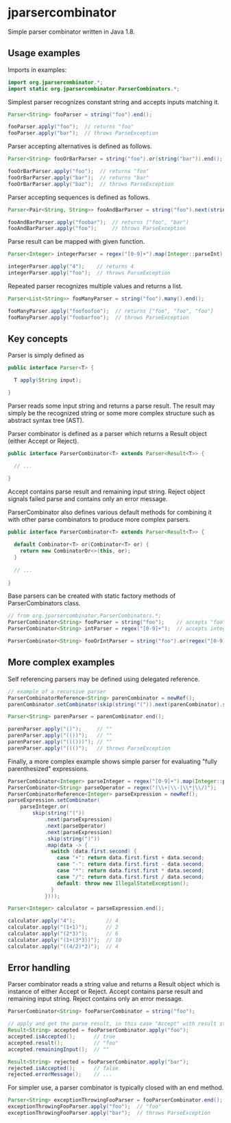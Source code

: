 # jparsercombinator

Simple parser combinator written in Java 1.8.

## Usage examples

Imports in examples:
```java
import org.jparsercombinator.*;
import static org.jparsercombinator.ParserCombinators.*;
```

Simplest parser recognizes constant string and accepts inputs matching it.

```java
Parser<String> fooParser = string("foo").end();

fooParser.apply("foo");  // returns "foo"
fooParser.apply("bar");  // throws ParseException
```

Parser accepting alternatives is defined as follows.

```java
Parser<String> fooOrBarParser = string("foo").or(string("bar")).end();

fooOrBarParser.apply("foo");  // returns "foo"
fooOrBarParser.apply("bar");  // returns "bar"
fooOrBarParser.apply("baz");  // throws ParseException
```

Parser accepting sequences is defined as follows.

```java
Parser<Pair<String, String>> fooAndBarParser = string("foo").next(string("bar")).end();

fooAndBarParser.apply("foobar");  // returns ("foo", "bar")
fooAndBarParser.apply("foo");     // throws ParseException
```

Parse result can be mapped with given function.

```java
Parser<Integer> integerParser = regex("[0-9]+").map(Integer::parseInt).end();

integerParser.apply("4");    // returns 4
integerParser.apply("foo");  // throws ParseException
```

Repeated parser recognizes multiple values and returns a list.

```java
Parser<List<String>> fooManyParser = string("foo").many().end();

fooManyParser.apply("foofoofoo");  // returns ["foo", "foo", "foo"]
fooManyParser.apply("foobarfoo");  // throws ParseException
```

## Key concepts

Parser is simply defined as

```java
public interface Parser<T> {

  T apply(String input);

}
```

Parser reads some input string and returns a parse result. The result may simply be the recognized 
string or some more complex structure such as abstract syntax tree (AST).
  
Parser combinator is defined as a parser which returns a Result object (either Accept or Reject).

```java
public interface ParserCombinator<T> extends Parser<Result<T>> {

  // ...

}
```

Accept contains parse result and remaining input string. Reject object signals failed parse 
and contains only an error message. 

ParserCombinator also defines various default methods for combining it with other parse combinators
to produce more complex parsers.

```java
public interface ParserCombinator<T> extends Parser<Result<T>> {
  
  default Combinator<T> or(Combinator<T> or) {
    return new CombinatorOr<>(this, or);
  }
  
  // ...
  
}
```

Base parsers can be created with static factory methods of ParserCombinators class.

```java
// from org.jparsercombinator.ParserCombinators.*;
ParserCombinator<String> fooParser = string("foo");    // accepts "foo"
ParserCombinator<String> intParser = regex("[0-9]+");  // accepts integers

ParserCombinator<String> fooOrIntParser = string("foo").or(regex("[0-9]+")); // "foo" or integers
```

## More complex examples

Self referencing parsers may be defined using delegated reference.

```java
// example of a recursive parser
ParserCombinatorReference<String> parenCombinator = newRef();
parenCombinator.setCombinator(skip(string("(")).next(parenCombinator).skip(string(")")));

Parser<String> parenParser = parenCombinator.end();

parenParser.apply("()");     // ""
parenParser.apply("(())");   // ""
parenParser.apply("((()))"); // ""
parenParser.apply("((()");   // throws ParseException
```

Finally, a more complex example shows simple parser for evaluating "fully parenthesized" expressions.

```java
ParserCombinator<Integer> parseInteger = regex("[0-9]+").map(Integer::parseInt);
ParserCombinator<String> parseOperator = regex("(\\+|\\-|\\*|\\/)");
ParserCombinatorReference<Integer> parseExpression = newRef();
parseExpression.setCombinator(
    parseInteger.or(
        skip(string("("))
            .next(parseExpression)
            .next(parseOperator)
            .next(parseExpression)
            .skip(string(")"))
            .map(data -> {
              switch (data.first.second) {
                case "+": return data.first.first + data.second;
                case "-": return data.first.first - data.second;
                case "*": return data.first.first * data.second;
                case "/": return data.first.first / data.second;
                default: throw new IllegalStateException();
              }
            })));

Parser<Integer> calculator = parseExpression.end();

calculator.apply("4");          // 4
calculator.apply("(1+1)");      // 2
calculator.apply("(2*3)");      // 6
calculator.apply("(1+(3*3))");  // 10
calculator.apply("((4/2)*2)");  // 4
```

## Error handling

Parser combinator reads a string value and returns a Result object which is instance of either
Accept or Reject. Accept contains parse result and remaining input string. Reject contains only
an error message.

```java
ParserCombinator<String> fooParserCombinator = string("foo");

// apply and get the parse result, in this case "Accept" with result string and remaining input
Result<String> accepted = fooParserCombinator.apply("foo");
accepted.isAccepted();      // true
accepted.result();          // "foo"
accepted.remainingInput();  // ""

Result<String> rejected = fooParserCombinator.apply("bar");
rejected.isAccepted();      // false
rejected.errorMessage();    // ...
```

For simpler use, a parser combinator is typically closed with an end method.

```java
Parser<String> exceptionThrowingFooParser = fooParserCombinator.end();
exceptionThrowingFooParser.apply("foo");  // "foo"
exceptionThrowingFooParser.apply("bar");  // throws ParseException
```
